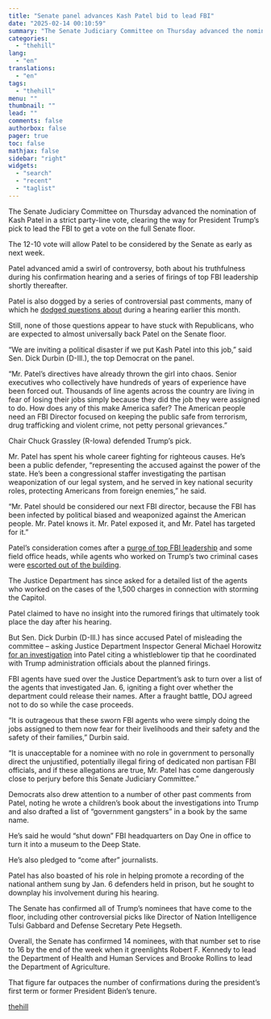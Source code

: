 ```yaml
---
title: "Senate panel advances Kash Patel bid to lead FBI"
date: "2025-02-14 00:10:59"
summary: "The Senate Judiciary Committee on Thursday advanced the nomination of Kash Patel in a strict party-line vote, clearing the way for President Trump’s pick to lead the FBI to get a vote on the full Senate floor. The 12-10 vote will allow Patel to be considered by the Senate as..."
categories:
  - "thehill"
lang:
  - "en"
translations:
  - "en"
tags:
  - "thehill"
menu: ""
thumbnail: ""
lead: ""
comments: false
authorbox: false
pager: true
toc: false
mathjax: false
sidebar: "right"
widgets:
  - "search"
  - "recent"
  - "taglist"
---
```


The Senate Judiciary Committee on Thursday advanced the nomination of Kash Patel in a strict party-line vote, clearing the way for President Trump’s pick to lead the FBI to get a vote on the full Senate floor.

The 12-10 vote will allow Patel to be considered by the Senate as early as next week.

Patel advanced amid a swirl of controversy, both about his truthfulness during his confirmation hearing and a series of firings of top FBI leadership shortly thereafter.

Patel is also dogged by a series of controversial past comments, many of which he [dodged questions about](https://thehill.com/policy/national-security/5116845-kash-patel-democrats-controversial-statements/) during a hearing earlier this month.

Still, none of those questions appear to have stuck with Republicans, who are expected to almost universally back Patel on the Senate floor.

“We are inviting a political disaster if we put Kash Patel into this job,” said Sen. Dick Durbin (D-Ill.), the top Democrat on the panel.

“Mr. Patel’s directives have already thrown the girl into chaos. Senior executives who collectively have hundreds of years of experience have been forced out. Thousands of line agents across the country are living in fear of losing their jobs simply because they did the job they were assigned to do. How does any of this make America safer? The American people need an FBI Director focused on keeping the public safe from terrorism, drug trafficking and violent crime, not petty personal grievances.”

Chair Chuck Grassley (R-Iowa) defended Trump’s pick.

Mr. Patel has spent his whole career fighting for righteous causes. He’s been a public defender, “representing the accused against the power of the state. He’s been a congressional staffer investigating the partisan weaponization of our legal system, and he served in key national security roles, protecting Americans from foreign enemies,” he said.

“Mr. Patel should be considered our next FBI director, because the FBI has been infected by political biased and weaponized against the American people. Mr. Patel knows it. Mr. Patel exposed it, and Mr. Patel has targeted for it.”

Patel’s consideration comes after a [purge of top FBI leadership](https://thehill.com/homenews/administration/5124328-trump-administration-purge-fbi/) and some field office heads, while agents who worked on Trump’s two criminal cases were [escorted out of the building](https://thehill.com/homenews/administration/5119963-trump-administration-forces-out-fbi-officials/).

The Justice Department has since asked for a detailed list of the agents who worked on the cases of the 1,500 charges in connection with storming the Capitol.

Patel claimed to have no insight into the rumored firings that ultimately took place the day after his hearing.

But Sen. Dick Durbin (D-Ill.) has since accused Patel of misleading the committee – asking Justice Department Inspector General Michael Horowitz [for an investigation](https://thehill.com/homenews/senate/5138452-durbin-kash-patel-fbi/) into Patel citing a whistleblower tip that he coordinated with Trump administration officials about the planned firings.

FBI agents have sued over the Justice Department’s ask to turn over a list of the agents that investigated Jan. 6, igniting a fight over whether the department could release their names. After a fraught battle, DOJ agreed not to do so while the case proceeds.

“It is outrageous that these sworn FBI agents who were simply doing the jobs assigned to them now fear for their livelihoods and their safety and the safety of their families,” Durbin said.

“It is unacceptable for a nominee with no role in government to personally direct the unjustified, potentially illegal firing of dedicated non partisan FBI officials, and if these allegations are true, Mr. Patel has come dangerously close to perjury before this Senate Judiciary Committee.”

Democrats also drew attention to a number of other past comments from Patel, noting he wrote a children’s book about the investigations into Trump and also drafted a list of “government gangsters” in a book by the same name.

He’s said he would “shut down” FBI headquarters on Day One in office to turn it into a museum to the Deep State.

He’s also pledged to “come after” journalists.

Patel has also boasted of his role in helping promote a recording of the national anthem sung by Jan. 6 defenders held in prison, but he sought to downplay his involvement during his hearing.

The Senate has confirmed all of Trump’s nominees that have come to the floor, including other controversial picks like Director of Nation Intelligence Tulsi Gabbard and Defense Secretary Pete Hegseth.

Overall, the Senate has confirmed 14 nominees, with that number set to rise to 16 by the end of the week when it greenlights Robert F. Kennedy to lead the Department of Health and Human Services and Brooke Rollins to lead the Department of Agriculture.

That figure far outpaces the number of confirmations during the president’s first term or former President Biden’s tenure.

[thehill](https://thehill.com/homenews/administration/5130147-kash-patel-senate-judiciary-committee-vote/)
